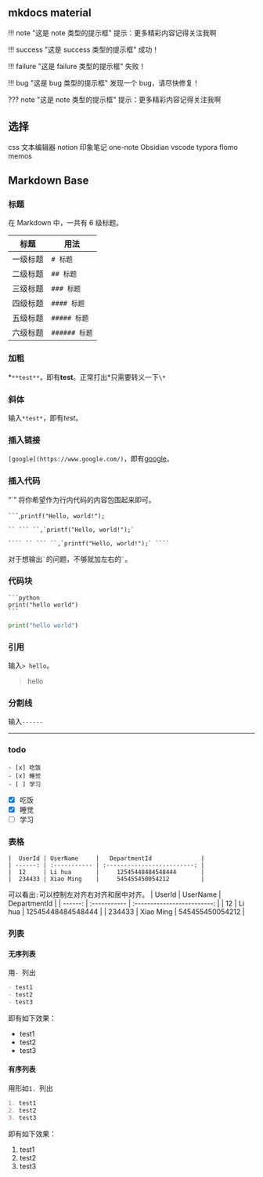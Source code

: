## mkdocs material
!!! note "这是 note 类型的提示框"
提示：更多精彩内容记得关注我啊

!!! success "这是 success 类型的提示框"
成功！

!!! failure "这是 failure 类型的提示框"
失败！

!!! bug "这是 bug 类型的提示框"
发现一个 bug，请尽快修复！

??? note "这是 note 类型的提示框"
提示：更多精彩内容记得关注我啊

## 选择
css
文本编辑器
notion
印象笔记
one-note
Obsidian
vscode
typora
flomo
memos

## Markdown Base

### 标题

在 Markdown 中，一共有 6 级标题。

| 标题     | 用法          |
| -------- | ------------- |
| 一级标题 | `# 标题`      |
| 二级标题 | `## 标题`     |
| 三级标题 | `### 标题`    |
| 四级标题 | `#### 标题`   |
| 五级标题 | `##### 标题`  |
| 六级标题 | `###### 标题` |

### 加粗

\*`**test**`，即有**test**。正常打出\*只需要转义一下`\*`

### 斜体

输入`*test*`，即有*test*。

### 插入链接

`[google](https://www.google.com/)`，即有[google](https://www.google.com/)。

### 插入代码

 “\`” 将你希望作为行内代码的内容包围起来即可。

`` ``` ``,`printf("Hello, world!");`

```` `` ``` ``,`printf("Hello, world!");` ````

````` ```` `` ``` ``,`printf("Hello, world!");` ```` `````

对于想输出`` ` ``的问题，不够就加左右的`` ` ``。

### 代码块

````
```python
print("hello world")
```
````

```python
print("hello world")
```

### 引用

输入`> hello`。

>   hello

### 分割线

输入`------`

------

### todo
```
- [x] 吃饭
- [x] 睡觉
- [ ] 学习
```
- [x] 吃饭
- [x] 睡觉
- [ ] 学习

### 表格

```
|  UserId | UserName     |   DepartmentId              |
| ------: | :----------- | :-------------------------: |
|  12     | Li hua       |     12545448484548444       |
|  234433 | Xiao Ming    |     545455450054212         |
```
可以看出`:`可以控制左对齐右对齐和居中对齐。
|  UserId | UserName     |   DepartmentId              |
| ------: | :----------- | :-------------------------: |
|  12     | Li hua       |     12545448484548444       |
|  234433 | Xiao Ming    |     545455450054212         |

### 列表

#### 无序列表

用`- `列出

```markdown
- test1
- test2
- test3
```

即有如下效果：

- test1
- test2
- test3

#### 有序列表

用形如`1. `列出

```markdown
1. test1
2. test2
3. test3
```

即有如下效果：

1. test1
2. test2
3. test3